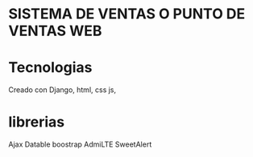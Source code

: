 # SISTEMA DE VENTAS O PUNTO DE VENTAS WEB
# Tecnologias
Creado con Django, html, css js, 
# librerias
Ajax
Datable
boostrap
AdmiLTE
SweetAlert
